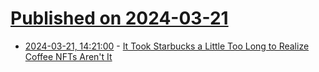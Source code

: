 # [Published on 2024-03-21](index.md)

* [2024-03-21, 14:21:00](https://soylentnews.org/article.pl?sid=24/03/20/0043210&from=rss) - [It Took Starbucks a Little Too Long to Realize Coffee NFTs Aren't It](https://soylentnews.org/article.pl?sid=24/03/20/0043210&from=rss)
